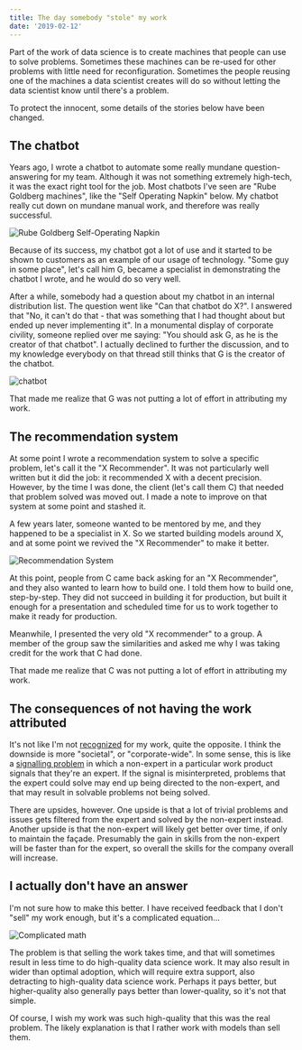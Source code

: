```yaml
---
title: The day somebody "stole" my work
date: '2019-02-12'
---
```


Part of the work of data science is to create machines that people can use to solve problems. Sometimes these machines can be re-used for other problems with little need for reconfiguration. Sometimes the people reusing one of the machines a data scientist creates will do so without letting the data scientist know until there's a problem.

To protect the innocent, some details of the stories below have been changed.

## The chatbot

Years ago, I wrote a chatbot to automate some really mundane question-answering for my team. Although it was not something extremely high-tech, it was the exact right tool for the job. Most chatbots I've seen are "Rube Goldberg machines", like the "Self Operating Napkin" below. My chatbot really cut down on mundane manual work, and therefore was really successful.

![Rube Goldberg Self-Operating Napkin](https://upload.wikimedia.org/wikipedia/commons/a/a9/Rube_Goldberg%27s_%22Self-Operating_Napkin%22_%28cropped%29.gif)

Because of its success, my chatbot got a lot of use and it started to be shown to customers as an example of our usage of technology. "Some guy in some place", let's call him G, became a specialist in demonstrating the chatbot I wrote, and he would do so very well. 

After a while, somebody had a question about my chatbot in an internal distribution list. The question went like "Can that chatbot do X?". I answered that "No, it can't do that - that was something that I had thought about but ended up never implementing it". In a monumental display of corporate civility, someone replied over me saying: "You should ask G, as he is the creator of that chatbot". I actually declined to further the discussion, and to my knowledge everybody on that thread still thinks that G is the creator of the chatbot. 

![chatbot](chatbot.png)

That made me realize that G was not putting a lot of effort in attributing my work.

## The recommendation system

At some point I wrote a recommendation system to solve a specific problem, let's call it the "X Recommender". It was not particularly well written but it did the job: it recommended X with a decent precision. However, by the time I was done, the client (let's call them C) that needed that problem solved was moved out. I made a note to improve on that system at some point and stashed it. 

A few years later, someone wanted to be mentored by me, and they happened to be a specialist in X. So we started building models around X, and at some point we revived the "X Recommender" to make it better. 

![Recommendation System](rec.png)

At this point, people from C came back asking for an "X Recommender", and they also wanted to learn how to build one. I told them how to build one, step-by-step. They did not succeed in building it for production, but built it enough for a presentation and scheduled time for us to work together to make it ready for production. 

Meanwhile, I presented the very old "X recommender" to a group. A member of the group saw the similarities and asked me why I was taking credit for the work that C had done.

That made me realize that C was not putting a lot of effort in attributing my work.

## The consequences of not having the work attributed

It's not like I'm not [recognized](https://treasurytoday.com/adam-smith-awards-yearbook/adam-smith-awards-yearbook-2017) for my work, quite the opposite. I think the downside is more "societal", or "corporate-wide". In some sense, this is like a [signalling problem](https://en.wikipedia.org/wiki/Signalling_(economics)) in which a non-expert in a particular work product signals that they're an expert. If the signal is misinterpreted, problems that the expert could solve may end up being directed to the non-expert, and that may result in solvable problems not being solved.

There are upsides, however. One upside is that a lot of trivial problems and issues gets filtered from the expert and solved by the non-expert instead. Another upside is that the non-expert will likely get better over time, if only to maintain the façade. Presumably the gain in skills from the non-expert will be faster than for the expert, so overall the skills for the company overall will increase.

## I actually don't have an answer

I'm not sure how to make this better. I have received feedback that I don't "sell" my work enough, but it's a complicated equation...

![Complicated math](math.gif)

The problem is that selling the work takes time, and that will sometimes result in less time to do high-quality data science work. It may also result in wider than optimal adoption, which will require extra support, also detracting to high-quality data science work. Perhaps it pays better, but higher-quality also generally pays better than lower-quality, so it's not that simple.

Of course, I wish my work was such high-quality that this was the real problem. The likely explanation is that I rather work with models than sell them.
